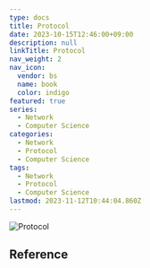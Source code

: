 ```yaml
---
type: docs
title: Protocol
date: 2023-10-15T12:46:00+09:00
description: null
linkTitle: Protocol
nav_weight: 2
nav_icon:
  vendor: bs
  name: book
  color: indigo
featured: true
series:
  - Network
  - Computer Science
categories:
  - Network
  - Protocol
  - Computer Science
tags:
  - Network
  - Protocol
  - Computer Science
lastmod: 2023-11-12T10:44:04.860Z
---
```


![Protocol](/computer-science/protocol.png#center)

## Reference
